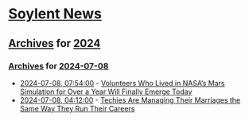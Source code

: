 # [Soylent News](../../../README.md)

## [Archives](../../index.md) for [2024](../index.md)

### [Archives](../../index.md) for [2024-07-08](index.md)

* [2024-07-08, 07:54:00](https://soylentnews.org/article.pl?sid=24/07/08/0654208&from=rss) - [Volunteers Who Lived in NASA’s Mars Simulation for Over a Year Will Finally Emerge Today](https://soylentnews.org/article.pl?sid=24/07/08/0654208&from=rss)
* [2024-07-08, 04:12:00](https://soylentnews.org/article.pl?sid=24/07/07/134203&from=rss) - [Techies Are Managing Their Marriages the Same Way They Run Their Careers](https://soylentnews.org/article.pl?sid=24/07/07/134203&from=rss)
